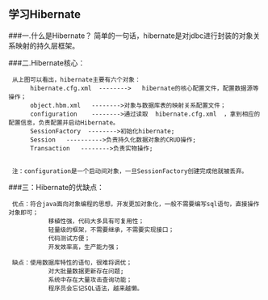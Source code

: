 ## 学习Hibernate
###一.什么是Hibernate？
     简单的一句话，hibernate是对jdbc进行封装的对象关系映射的持久层框架。



###二.Hibernate核心：
        

     从上图可以看出，hibernate主要有六个对象：
          hibernate.cfg.xml  -------->   hibernate的核心配置文件，配置数据源等操作；
          object.hbm.xml   -------->对象与数据库表的映射关系配置文件；
          configuration    -------->通过读取  hibernate.cfg.xml  ，拿到相应的配置信息，负责配置并启动Hibernate。
          SessionFactory  -------->初始化hibernate;
          Session   ---------->负责持久化数据对象的CRUD操作;
          Transaction   -------->负责实物操作;


     注：configuration是一个启动间对象，一旦SessionFactory创建完成他就被丢弃。




###三：Hibernate的优缺点：

     优点：符合java面向对象编程的思想，开发更加对象化，一般不需要编写sql语句，直接操作对象即可；
               移植性强，代码大多具有可复用性；
               轻量级的框架，不需要继承，不需要实现接口；
               代码测试方便；
               开发效率高，生产能力强；
    
     缺点：使用数据库特性的语句，很难将调优；
               对大批量数据更新存在问题;
               系统中存在大量攻击查询功能；
               程序员会忘记SQL语法，越来越懒。

